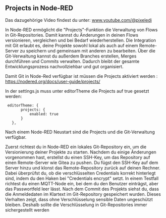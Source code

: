## Projects in Node-RED

Das dazugehörige Video findest du unter: www.youtube.com/@pixeledi

In Node-RED ermöglicht die "Projects"-Funktion die Verwaltung von Flows in Git-Repositories. Damit kannst du Änderungen in deinen Flows versionieren, vergleichen und bei Bedarf wiederherstellen. Die Integration mit Git erlaubt es, deine Projekte sowohl lokal als auch auf einem Remote-Server zu speichern und gemeinsam mit anderen zu bearbeiten. Über die Git-Verwaltung kannst du außerdem Branches erstellen, Merges durchführen und Commits verwalten. Dadurch bleibt der gesamte Entwicklungsprozess nachvollziehbar und gut organisiert.

Damit Git in Node-Red verfügbar ist müssen die Projects aktiviert werden : https://nodered.org/docs/user-guide/projects/

In der settings.js muss unter editorTheme die Projects auf true gesetzt werden:

```
 editorTheme: {
       projects: {
           enabled: true
       }
   },
```

Nach einem Node-RED Neustart sind die Projects und die Git-Verwaltung verfügbar.

Zuerst richtest du in Node-RED ein lokales Git-Repository ein, um die Versionierung deiner Projekte zu starten. Nachdem du einige Änderungen vorgenommen hast, erstellst du einen SSH-Key, um das Repository auf einen Remote-Server wie Gitea zu pushen. Du fügst den SSH-Key auf dem Server hinzu und klonst das Remote-Repository zurück auf deinen Rechner. Dabei überprüfst du, ob die verschlüsselten Credentials korrekt hinterlegt sind, indem du den Haken bei "Credentials encrypt" setzt. In einem Testfall richtest du einen MQTT-Node ein, bei dem du den Benutzer einträgst, aber das Passwortfeld leer lässt. Nach dem Commit des Projekts siehst du, dass die Anmeldedaten im Klartext im Git-Repository gespeichert wurden. Dieses Verhalten zeigt, dass ohne Verschlüsselung sensible Daten ungeschützt bleiben. Deshalb sollte die Verschlüsselung in Git-Repositories immer sichergestellt werden

